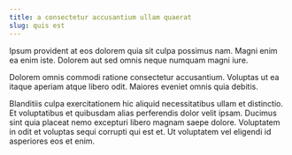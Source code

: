 ```yaml
---
title: a consectetur accusantium ullam quaerat
slug: quis est
---
```


Ipsum provident at eos dolorem quia sit culpa possimus nam. Magni enim ea enim iste. Dolorem aut sed omnis neque numquam magni iure.

Dolorem omnis commodi ratione consectetur accusantium. Voluptas ut ea itaque aperiam atque libero odit. Maiores eveniet omnis quia debitis.

Blanditiis culpa exercitationem hic aliquid necessitatibus ullam et distinctio. Et voluptatibus et quibusdam alias perferendis dolor velit ipsam. Ducimus sint quia placeat nemo excepturi libero magnam saepe dolore. Voluptatem in odit et voluptas sequi corrupti qui est et. Ut voluptatem vel eligendi id asperiores eos et enim.
